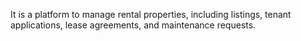 It is a platform to manage rental properties, including listings, tenant applications, lease agreements, and maintenance requests.